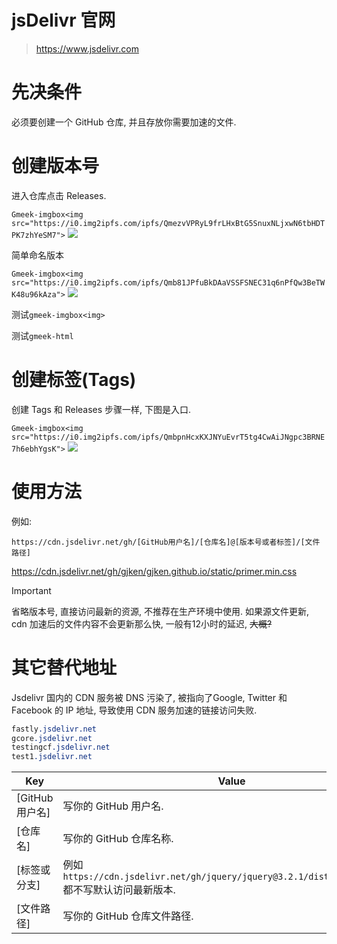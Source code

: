 # jsDelivr 官网

> https://www.jsdelivr.com

# 先决条件

必须要创建一个 GitHub 仓库, 并且存放你需要加速的文件.

# 创建版本号

进入仓库点击 Releases.

`Gmeek-imgbox<img src="https://i0.img2ipfs.com/ipfs/QmezvVPRyL9frLHxBtG5SnuxNLjxwN6tbHDTPK7zhYeSM7">`
![](https://i0.img2ipfs.com/ipfs/QmezvVPRyL9frLHxBtG5SnuxNLjxwN6tbHDTPK7zhYeSM7)

简单命名版本

`Gmeek-imgbox<img src="https://i0.img2ipfs.com/ipfs/Qmb81JPfuBkDAaVSSFSNEC31q6nPfQw3BeTWK48u96kAza">`
![](https://i0.img2ipfs.com/ipfs/Qmb81JPfuBkDAaVSSFSNEC31q6nPfQw3BeTWK48u96kAza)

测试`gmeek-imgbox<img>`

测试`gmeek-html`

# 创建标签(Tags)

创建 Tags 和 Releases 步骤一样, 下图是入口.

`Gmeek-imgbox<img src="https://i0.img2ipfs.com/ipfs/QmbpnHcxKXJNYuEvrT5tg4CwAiJNgpc3BRNE7h6ebhYgsK">`
![](https://i0.img2ipfs.com/ipfs/QmbpnHcxKXJNYuEvrT5tg4CwAiJNgpc3BRNE7h6ebhYgsK)

# 使用方法

例如:

`https://cdn.jsdelivr.net/gh/[GitHub用户名]/[仓库名]@[版本号或者标签]/[文件路径]`

https://cdn.jsdelivr.net/gh/gjken/gjken.github.io/static/primer.min.css

> [!Important]
> 省略版本号, 直接访问最新的资源, 不推荐在生产环境中使用.
> 如果源文件更新, cdn 加速后的文件内容不会更新那么快, 一般有12小时的延迟, ~~大概?~~

# 其它替代地址

Jsdelivr 国内的 CDN 服务被 DNS 污染了, 被指向了Google, Twitter 和 Facebook 的 IP 地址, 导致使用 CDN 服务加速的链接访问失败.

```css
fastly.jsdelivr.net
gcore.jsdelivr.net
testingcf.jsdelivr.net
test1.jsdelivr.net
```

| Key | Value
| - | -
| [GitHub 用户名] | 写你的 GitHub 用户名.
| [仓库名]  | 写你的 GitHub 仓库名称.
| [标签或分支] | 例如 `https://cdn.jsdelivr.net/gh/jquery/jquery@3.2.1/dist/jquery.min.js`<br>都不写默认访问最新版本.</br>
| [文件路径] | 写你的 GitHub 仓库文件路径.